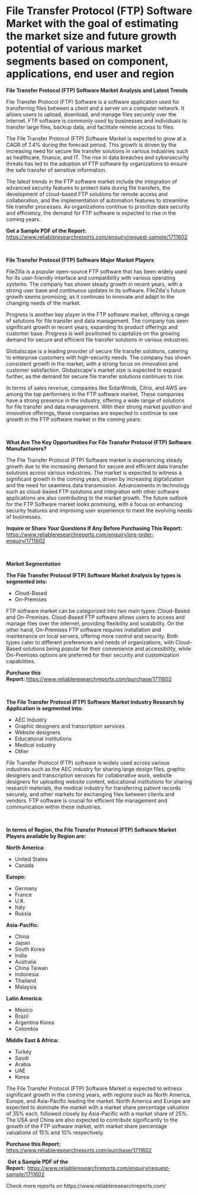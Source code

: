 <p><h1>File Transfer Protocol (FTP) Software Market with the goal of estimating the market size and future growth potential of various market segments based on component, applications, end user and region</h1></p><p><strong>File Transfer Protocol (FTP) Software Market Analysis and Latest Trends</strong></p>
<p><p>File Transfer Protocol (FTP) Software is a software application used for transferring files between a client and a server on a computer network. It allows users to upload, download, and manage files securely over the Internet. FTP software is commonly used by businesses and individuals to transfer large files, backup data, and facilitate remote access to files.</p><p>The File Transfer Protocol (FTP) Software Market is expected to grow at a CAGR of 7.4% during the forecast period. This growth is driven by the increasing need for secure file transfer solutions in various industries such as healthcare, finance, and IT. The rise in data breaches and cybersecurity threats has led to the adoption of FTP software by organizations to ensure the safe transfer of sensitive information.</p><p>The latest trends in the FTP software market include the integration of advanced security features to protect data during file transfers, the development of cloud-based FTP solutions for remote access and collaboration, and the implementation of automation features to streamline file transfer processes. As organizations continue to prioritize data security and efficiency, the demand for FTP software is expected to rise in the coming years.</p></p>
<p><strong>Get a Sample PDF of the Report:&nbsp;</strong> <a href="https://www.reliableresearchreports.com/enquiry/request-sample/1711602">https://www.reliableresearchreports.com/enquiry/request-sample/1711602</a></p>
<p>&nbsp;</p>
<p><strong>File Transfer Protocol (FTP) Software Major Market Players</strong></p>
<p><p>FileZilla is a popular open-source FTP software that has been widely used for its user-friendly interface and compatibility with various operating systems. The company has shown steady growth in recent years, with a strong user base and continuous updates to its software. FileZilla's future growth seems promising, as it continues to innovate and adapt to the changing needs of the market.</p><p>Progress is another key player in the FTP software market, offering a range of solutions for file transfer and data management. The company has seen significant growth in recent years, expanding its product offerings and customer base. Progress is well positioned to capitalize on the growing demand for secure and efficient file transfer solutions in various industries.</p><p>Globalscape is a leading provider of secure file transfer solutions, catering to enterprise customers with high-security needs. The company has shown consistent growth in the market, with a strong focus on innovation and customer satisfaction. Globalscape's market size is expected to expand further, as the demand for secure file transfer solutions continues to rise.</p><p>In terms of sales revenue, companies like SolarWinds, Citrix, and AWS are among the top performers in the FTP software market. These companies have a strong presence in the industry, offering a wide range of solutions for file transfer and data management. With their strong market position and innovative offerings, these companies are expected to continue to see growth in the FTP software market in the coming years.</p></p>
<p>&nbsp;</p>
<p><strong>What Are The Key Opportunities For File Transfer Protocol (FTP) Software Manufacturers?</strong></p>
<p><p>The File Transfer Protocol (FTP) Software market is experiencing steady growth due to the increasing demand for secure and efficient data transfer solutions across various industries. The market is expected to witness a significant growth in the coming years, driven by increasing digitalization and the need for seamless data transmission. Advancements in technology such as cloud-based FTP solutions and integration with other software applications are also contributing to the market growth. The future outlook for the FTP Software market looks promising, with a focus on enhancing security features and improving user experience to meet the evolving needs of businesses.</p></p>
<p><strong>Inquire or Share Your Questions If Any Before Purchasing This Report:</strong> <a href="https://www.reliableresearchreports.com/enquiry/pre-order-enquiry/1711602">https://www.reliableresearchreports.com/enquiry/pre-order-enquiry/1711602</a></p>
<p>&nbsp;</p>
<p><strong>Market Segmentation</strong></p>
<p><strong>The File Transfer Protocol (FTP) Software Market Analysis by types is segmented into:</strong></p>
<p><ul><li>Cloud-Based</li><li>On-Premises</li></ul></p>
<p><p>FTP software market can be categorized into two main types: Cloud-Based and On-Premises. Cloud-Based FTP software allows users to access and manage files over the internet, providing flexibility and scalability. On the other hand, On-Premises FTP software requires installation and maintenance on local servers, offering more control and security. Both types cater to different preferences and needs of organizations, with Cloud-Based solutions being popular for their convenience and accessibility, while On-Premises options are preferred for their security and customization capabilities.</p></p>
<p><strong>Purchase this Report:&nbsp;</strong><a href="https://www.reliableresearchreports.com/purchase/1711602">https://www.reliableresearchreports.com/purchase/1711602</a></p>
<p>&nbsp;</p>
<p><strong>The File Transfer Protocol (FTP) Software Market Industry Research by Application is segmented into:</strong></p>
<p><ul><li>AEC Industry</li><li>Graphic designers and transcription services</li><li>Website designers</li><li>Educational institutions</li><li>Medical industry</li><li>Other</li></ul></p>
<p><p>File Transfer Protocol (FTP) software is widely used across various industries such as the AEC industry for sharing large design files, graphic designers and transcription services for collaborative work, website designers for uploading website content, educational institutions for sharing research materials, the medical industry for transferring patient records securely, and other markets for exchanging files between clients and vendors. FTP software is crucial for efficient file management and communication within these industries.</p></p>
<p>&nbsp;</p>
<p><strong>In terms of Region, the File Transfer Protocol (FTP) Software Market Players available by Region are:</strong></p>
<p>
    <p> <strong> North America: </strong>
        <ul>
            <li>United States</li>
            <li>Canada</li>
        </ul>
        </p> 
    <p> <strong> Europe: </strong>
        <ul>
            <li>Germany</li>
            <li>France</li>
            <li>U.K.</li>
            <li>Italy</li>
            <li>Russia</li>
        </ul>
        </p> 
    <p> <strong> Asia-Pacific: </strong>
        <ul>
            <li>China</li>
            <li>Japan</li>
            <li>South Korea</li>
            <li>India</li>
            <li>Australia</li>
            <li>China Taiwan</li>
            <li>Indonesia</li>
            <li>Thailand</li>
            <li>Malaysia</li>
        </ul>
        </p> 
    <p> <strong> Latin America: </strong>
        <ul>
            <li>Mexico</li>
            <li>Brazil</li>
            <li>Argentina Korea</li>
            <li>Colombia</li>
        </ul>
        </p> 
    <p> <strong> Middle East & Africa: </strong>
        <ul>
            <li>Turkey</li>
            <li>Saudi</li>
            <li>Arabia</li>
            <li>UAE</li>
            <li>Korea</li>
        </ul>
    </p>
    </p>
<p><p>The File Transfer Protocol (FTP) Software Market is expected to witness significant growth in the coming years, with regions such as North America, Europe, and Asia-Pacific leading the market. North America and Europe are expected to dominate the market with a market share percentage valuation of 35% each, followed closely by Asia-Pacific with a market share of 25%. The USA and China are also expected to contribute significantly to the growth of the FTP software market, with market share percentage valuations of 15% and 10% respectively.</p></p>
<p><strong>Purchase this Report: </strong><a href="https://www.reliableresearchreports.com/purchase/1711602">https://www.reliableresearchreports.com/purchase/1711602</a></p>
<p>&nbsp;<strong>Get a Sample PDF of the Report:&nbsp;&nbsp;</strong><a href="https://www.reliableresearchreports.com/enquiry/request-sample/1711602">https://www.reliableresearchreports.com/enquiry/request-sample/1711602</a></p>
<p><strong></strong></p>
<p>Check more reports on https://www.reliableresearchreports.com/</p>